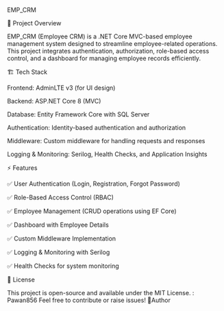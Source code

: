 EMP_CRM

📌 Project Overview

EMP_CRM (Employee CRM) is a .NET Core MVC-based employee management system designed to streamline employee-related operations. This project integrates authentication, authorization, role-based access control, and a dashboard for managing employee records efficiently.

🏗️ Tech Stack

Frontend: AdminLTE v3 (for UI design)

Backend: ASP.NET Core 8 (MVC)

Database: Entity Framework Core with SQL Server

Authentication: Identity-based authentication and authorization

Middleware: Custom middleware for handling requests and responses

Logging & Monitoring: Serilog, Health Checks, and Application Insights

⚡ Features

✅ User Authentication (Login, Registration, Forgot Password)

✅ Role-Based Access Control (RBAC)

✅ Employee Management (CRUD operations using EF Core)

✅ Dashboard with Employee Details

✅ Custom Middleware Implementation

✅ Logging & Monitoring with Serilog

✅ Health Checks for system monitoring

📜 License

This project is open-source and available under the MIT License.
: Pawan856
Feel free to contribute or raise issues! 🚀Author
